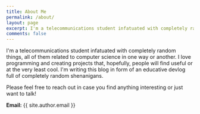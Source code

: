 ```yaml
---
title: About Me
permalink: /about/
layout: page
excerpt: I'm a telecommunications student infatuated with completely random things, all of them related to computer science in one way or another.
comments: false
---
```


I'm a telecommunications student infatuated with completely random things, all of them related to computer science in one way or another. I love programming and creating projects that, hopefully, people will find useful or at the very least cool. I'm writing this blog in form of an educative devlog full of completely random shenanigans. 

Please feel free to reach out in case you find anything interesting or just want to talk!

**Email:** {{ site.author.email }}
